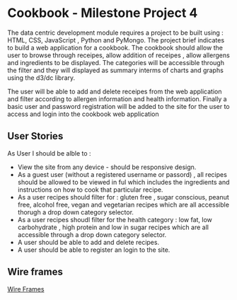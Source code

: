 # Cookbook - Milestone Project 4 
<p>The data centric development module requires a project to be built using : HTML, CSS, JavaScript , Python and PyMongo. The project brief indicates to build a web application for a cookbook. The cookbook should allow the user to browse through receipes, allow addition of receipes , allow allergens and ingredients  to be displayed. The categories will be accessible through the filter and they will displayed as summary interms of charts and graphs using the d3/dc library.

The user will be able to add and delete receipes from the web application and filter according to allergen information and health information. Finally a basic user and password registration will be added to the site for the user to access and login into the cookbook web application</p>



## User Stories

As User I should be alble to :
<ul>
<li>  View the site from any device - should be responsive design. </li>
<li>  As a guest user (without a registered username or passord) , all recipes should be allowed to be viewed in ful which includes the ingredients and instructions on how to cook that particular recipe.</li>
<li>  As a user recipes should filter for : gluten free , sugar conscious, peanut free, alcohol free, vegan and vegetarian recipes which are all accessible thorugh a drop down category selector. </li>
<li> As a user recipes  shoudl filter for the health category : low fat, low carbohydrate , high protein and low in sugar recipes which are all accessible through a drop down category selector.</li>
<li>  A user should be able to add and delete recipes.</li>
<li> A user should be able to register an login to the site. </li>
</ul>

## Wire frames

[Wire Frames](static/wireframe/milestone_4_project.pdf)

